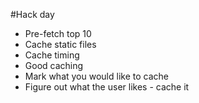 #Hack day
* Pre-fetch top 10
* Cache static files
* Cache timing
* Good caching
* Mark what you would like to cache
* Figure out what the user likes - cache it